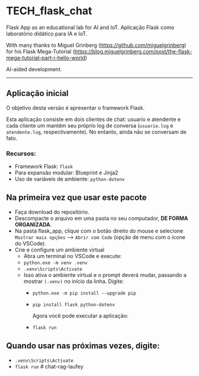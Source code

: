 # TECH_flask_chat
Flask App as an educational lab for AI and IoT.
Aplicação Flask como laboratório didático para IA e IoT.

With many thanks to Miguel Grinberg (https://github.com/miguelgrinberg) for his Flask Mega-Tutorial (https://blog.miguelgrinberg.com/post/the-flask-mega-tutorial-part-i-hello-world)

AI-aided development.

___

## Aplicação inicial
O objetivo desta versão é apresentar o framework Flask.

Esta aplicação consiste em dois clientes de chat: usuario e atendente e cada cliente um mantém seu próprio log de conversa (`usuario.log` e `atendente.log`, respectivamente). No entanto, ainda não se conversam de fato.

### Recursos:
* Framework Flask: `flask`
* Para expansão modular: Blueprint e Jinja2
* Uso de variáveis de ambiente: `python-dotenv`

## Na primeira vez que usar este pacote
* Faça download do repositório.
* Descompacte o arquivo em uma pasta no seu computador, **DE FORMA ORGANIZADA**.
* Na pasta flask_app, clique com o botão direito do mouse e selecione `Mostrar mais opções` --> `Abrir com Code` (opção de menu com o ícone do VSCode).
* Crie e configure um ambiente virtual
    * Abra um terminal no VSCode e execute:
    * `python.exe -m venv .venv`
    * `.venv\Scripts\Activate`
    * Isso ativa o ambiente virtual e o prompt deverá mudar, passando a mostrar `(.venv)` no início da linha. Digite:
        * `python.exe -m pip install --upgrade pip`
        * `pip install flask python-dotenv`

           Agora você pode executar a aplicação:
        * `flask run`

## Quando usar nas próximas vezes, digite:
* `.venv\Scripts\Activate`
* `flask run`
#   c h a t - r a g - l a u f e y  
 